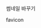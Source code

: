   <meta property="og:type" content="website">   <meta property="og:title" content="">   <meta property="og:url" content="">   <meta property="og:description" content="">   <meta property="og:image:width" content="" />   <meta property="og:image:height" content="" />   <meta property="og:image" content="">

썸네일 바꾸기





favicon